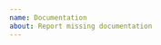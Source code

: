 ```yaml
---
name: Documentation
about: Report missing documentation
---
```


<!--- The code file and a short description of the needed documentation -->
